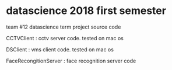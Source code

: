 # datascience 2018 first semester
team #12 datascience term project source code


CCTVClient : cctv server code. tested on mac os

DSClient : vms client code. tested on mac os

FaceRecongitionServer : face recognition server code

